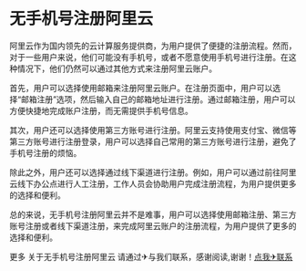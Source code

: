 # 无手机号注册阿里云

阿里云作为国内领先的云计算服务提供商，为用户提供了便捷的注册流程。然而，对于一些用户来说，他们可能没有手机号，或者不愿意使用手机号进行注册。在这种情况下，他们仍然可以通过其他方式来注册阿里云账户。

首先，用户可以选择使用邮箱来注册阿里云账户。在注册页面中，用户可以选择“邮箱注册”选项，然后输入自己的邮箱地址进行注册。通过邮箱注册，用户可以方便快捷地完成账户注册，而无需提供手机号信息。

其次，用户还可以选择使用第三方账号进行注册。阿里云支持使用支付宝、微信等第三方账号进行注册登录，用户可以选择自己常用的第三方账号进行注册，避免了手机号注册的烦恼。

除此之外，用户还可以选择通过线下渠道进行注册。例如，用户可以通过前往阿里云线下办公点进行人工注册，工作人员会协助用户完成注册流程，为用户提供更多的选择和便利。

总的来说，无手机号注册阿里云并不是难事，用户可以选择使用邮箱注册、第三方账号注册或者线下渠道注册，来完成阿里云账户的注册流程，为用户提供了更多的选择和便利。

更多 关于无手机号注册阿里云 请通过✈与我们联系，感谢阅读,谢谢！[点我✈联系](https://www.k02.cc)